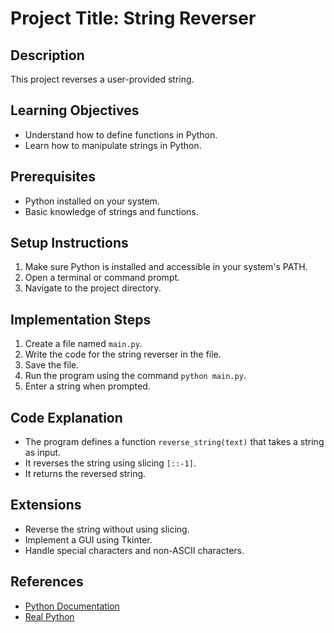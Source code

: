 # Project Title: String Reverser

## Description
This project reverses a user-provided string.

## Learning Objectives
- Understand how to define functions in Python.
- Learn how to manipulate strings in Python.

## Prerequisites
- Python installed on your system.
- Basic knowledge of strings and functions.

## Setup Instructions
1.  Make sure Python is installed and accessible in your system's PATH.
2.  Open a terminal or command prompt.
3.  Navigate to the project directory.

## Implementation Steps
1.  Create a file named `main.py`.
2.  Write the code for the string reverser in the file.
3.  Save the file.
4.  Run the program using the command `python main.py`.
5.  Enter a string when prompted.

## Code Explanation
- The program defines a function `reverse_string(text)` that takes a string as input.
- It reverses the string using slicing `[::-1]`.
- It returns the reversed string.

## Extensions
- Reverse the string without using slicing.
- Implement a GUI using Tkinter.
- Handle special characters and non-ASCII characters.

## References
- [Python Documentation](https://docs.python.org/3/)
- [Real Python](https://realpython.com/)
